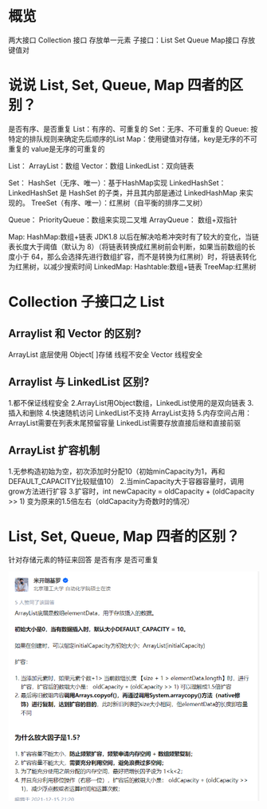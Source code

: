 # 概览
两大接口
Collection 接口 存放单一元素   子接口：List Set Queue
Map接口   存放键值对

# 说说 List, Set, Queue, Map 四者的区别？
是否有序、是否重复
List：有序的、可重复的
Set：无序、不可重复的
Queue: 按特定的排队规则来确定先后顺序的List
Map：使用键值对存储，key是无序的不可重复的  value是无序的可重复的

List：
ArrayList：数组
Vector：数组
LinkedList：双向链表

Set：
HashSet（无序、唯一）：基于HashMap实现
LinkedHashSet：LinkedHashSet 是 HashSet 的子类，并且其内部是通过 LinkedHashMap 来实现的。
TreeSet（有序、唯一）：红黑树（自平衡的排序二叉树）

Queue：
PriorityQueue：数组来实现二叉堆
ArrayQueue： 数组+双指针

Map:
HashMap:数组+链表   JDK1.8 以后在解决哈希冲突时有了较大的变化，当链表长度大于阈值（默认为 8）（将链表转换成红黑树前会判断，如果当前数组的长度小于 64，那么会选择先进行数组扩容，而不是转换为红黑树）时，将链表转化为红黑树，以减少搜索时间
LinkedMap:
Hashtable:数组+链表
TreeMap:红黑树 


# Collection 子接口之 List
## Arraylist 和 Vector 的区别?
ArrayList 底层使用 Object[ ]存储  线程不安全
Vector  线程安全
## Arraylist 与 LinkedList 区别?
1.都不保证线程安全
2.ArrayList用Object数组，LinkedList使用的是双向链表
3.插入和删除
4.快速随机访问
LinkedList不支持 ArrayList支持
5.内存空间占用：
ArrayList需要在列表末尾预留容量
LinkedList需要存放直接后继和直接前驱


## ArrayList 扩容机制
1.无参构造初始为空，初次添加时分配10（初始minCapacity为1，再和DEFAULT_CAPACITY比较赋值10）
2.当minCapacity大于容器容量时，调用grow方法进行扩容
3.扩容时，int newCapacity = oldCapacity + (oldCapacity >> 1) 变为原来的1.5倍左右（oldCapacity为奇数时的情况）

# List, Set, Queue, Map 四者的区别？
 针对存储元素的特征来回答
 是否有序 是否可重复


 ![](images/2022-04-26-23-45-45.png)
